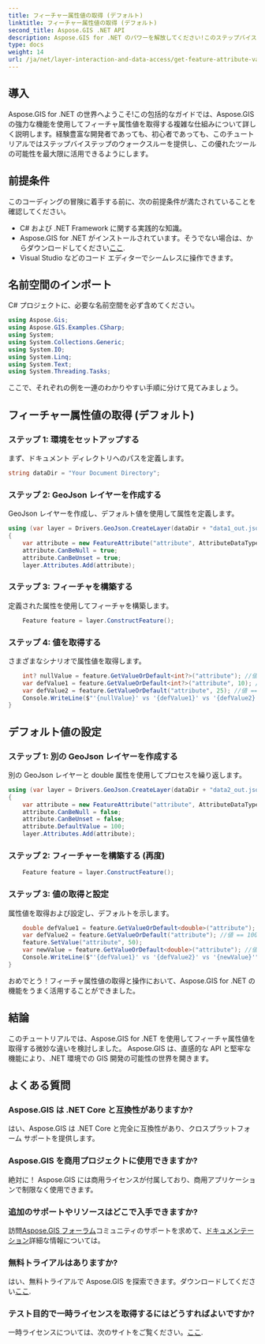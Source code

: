 ```yaml
---
title: フィーチャー属性値の取得 (デフォルト)
linktitle: フィーチャー属性値の取得 (デフォルト)
second_title: Aspose.GIS .NET API
description: Aspose.GIS for .NET のパワーを解放してください!このステップバイステップのガイドを使用すると、フィーチャ属性値を簡単に取得して操作できます。今すぐ試用版をダウンロードしてください!
type: docs
weight: 14
url: /ja/net/layer-interaction-and-data-access/get-feature-attribute-value-default/
---
```

## 導入
Aspose.GIS for .NET の世界へようこそ!この包括的なガイドでは、Aspose.GIS の強力な機能を使用してフィーチャ属性値を取得する複雑な仕組みについて詳しく説明します。経験豊富な開発者であっても、初心者であっても、このチュートリアルではステップバイステップのウォークスルーを提供し、この優れたツールの可能性を最大限に活用できるようにします。
## 前提条件
このコーディングの冒険に着手する前に、次の前提条件が満たされていることを確認してください。
- C# および .NET Framework に関する実践的な知識。
-  Aspose.GIS for .NET がインストールされています。そうでない場合は、からダウンロードしてください[ここ](https://releases.aspose.com/gis/net/).
- Visual Studio などのコード エディターでシームレスに操作できます。
## 名前空間のインポート
C# プロジェクトに、必要な名前空間を必ず含めてください。
```csharp
using Aspose.Gis;
using Aspose.GIS.Examples.CSharp;
using System;
using System.Collections.Generic;
using System.IO;
using System.Linq;
using System.Text;
using System.Threading.Tasks;
```
ここで、それぞれの例を一連のわかりやすい手順に分けて見てみましょう。
## フィーチャー属性値の取得 (デフォルト)
### ステップ 1: 環境をセットアップする
まず、ドキュメント ディレクトリへのパスを定義します。
```csharp
string dataDir = "Your Document Directory";
```
### ステップ 2: GeoJson レイヤーを作成する
GeoJson レイヤーを作成し、デフォルト値を使用して属性を定義します。
```csharp
using (var layer = Drivers.GeoJson.CreateLayer(dataDir + "data1_out.json"))
{
    var attribute = new FeatureAttribute("attribute", AttributeDataType.Integer);
    attribute.CanBeNull = true;
    attribute.CanBeUnset = true;
    layer.Attributes.Add(attribute);
```
### ステップ 3: フィーチャを構築する
定義された属性を使用してフィーチャを構築します。
```csharp
    Feature feature = layer.ConstructFeature();
```
### ステップ 4: 値を取得する
さまざまなシナリオで属性値を取得します。
```csharp
    int? nullValue = feature.GetValueOrDefault<int?>("attribute"); //値 == null
    var defValue1 = feature.GetValueOrDefault<int?>("attribute", 10); //値 == 10
    var defValue2 = feature.GetValueOrDefault("attribute", 25); //値 == 10
    Console.WriteLine($"'{nullValue}' vs '{defValue1}' vs '{defValue2}'");
}
```
## デフォルト値の設定
### ステップ 1: 別の GeoJson レイヤーを作成する
別の GeoJson レイヤーと double 属性を使用してプロセスを繰り返します。
```csharp
using (var layer = Drivers.GeoJson.CreateLayer(dataDir + "data2_out.json"))
{
    var attribute = new FeatureAttribute("attribute", AttributeDataType.Double);
    attribute.CanBeNull = false;
    attribute.CanBeUnset = false;
    attribute.DefaultValue = 100;
    layer.Attributes.Add(attribute);
```
### ステップ 2: フィーチャーを構築する (再度)
```csharp
    Feature feature = layer.ConstructFeature();
```
### ステップ 3: 値の取得と設定
属性値を取得および設定し、デフォルトを示します。
```csharp
    double defValue1 = feature.GetValueOrDefault<double>("attribute"); //値 == 100
    var defValue2 = feature.GetValueOrDefault("attribute"); //値 == 100
    feature.SetValue("attribute", 50);
    var newValue = feature.GetValueOrDefault<double>("attribute"); //値 == 50
    Console.WriteLine($"'{defValue1}' vs '{defValue2}' vs '{newValue}'");
}
```
おめでとう！フィーチャ属性値の取得と操作において、Aspose.GIS for .NET の機能をうまく活用することができました。
## 結論
このチュートリアルでは、Aspose.GIS for .NET を使用してフィーチャ属性値を取得する微妙な違いを検討しました。 Aspose.GIS は、直感的な API と堅牢な機能により、.NET 環境での GIS 開発の可能性の世界を開きます。
## よくある質問
### Aspose.GIS は .NET Core と互換性がありますか?
はい、Aspose.GIS は .NET Core と完全に互換性があり、クロスプラットフォーム サポートを提供します。
### Aspose.GIS を商用プロジェクトに使用できますか?
絶対に！ Aspose.GIS には商用ライセンスが付属しており、商用アプリケーションで制限なく使用できます。
### 追加のサポートやリソースはどこで入手できますか?
訪問[Aspose.GIS フォーラム](https://forum.aspose.com/c/gis/33)コミュニティのサポートを求めて、[ドキュメンテーション](https://reference.aspose.com/gis/net/)詳細な情報については。
### 無料トライアルはありますか?
はい、無料トライアルで Aspose.GIS を探索できます。ダウンロードしてください[ここ](https://releases.aspose.com/).
### テスト目的で一時ライセンスを取得するにはどうすればよいですか?
一時ライセンスについては、次のサイトをご覧ください。[ここ](https://purchase.aspose.com/temporary-license/).